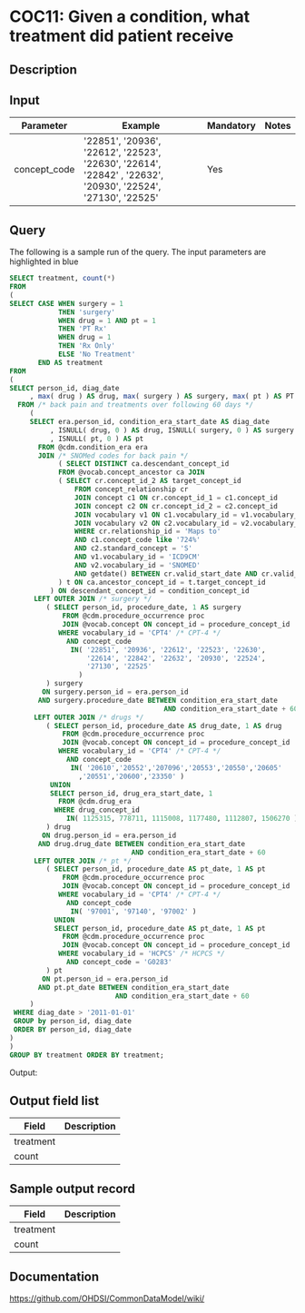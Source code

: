 <!---
Group:condition occurrence combinations
Name:COC11 Given a condition, what treatment did patient receive
Author:Patrick Ryan
CDM Version: 5.0
-->

# COC11: Given a condition, what treatment did patient receive

## Description
## Input

|  Parameter |  Example |  Mandatory |  Notes |
| --- | --- | --- | --- |
| concept_code | '22851', '20936', '22612', '22523', '22630', '22614', '22842' , '22632', '20930', '22524', '27130', '22525' | Yes |   |

## Query
The following is a sample run of the query. The input parameters are highlighted in  blue  

```sql
SELECT treatment, count(*) 
FROM
(
SELECT CASE WHEN surgery = 1
            THEN 'surgery'
            WHEN drug = 1 AND pt = 1 
            THEN 'PT Rx'
            WHEN drug = 1
            THEN 'Rx Only'
            ELSE 'No Treatment'
       END AS treatment
FROM
(
SELECT person_id, diag_date
     , max( drug ) AS drug, max( surgery ) AS surgery, max( pt ) AS PT
  FROM /* back pain and treatments over following 60 days */
     ( 
     SELECT era.person_id, condition_era_start_date AS diag_date
          , ISNULL( drug, 0 ) AS drug, ISNULL( surgery, 0 ) AS surgery
          , ISNULL( pt, 0 ) AS pt
       FROM @cdm.condition_era era
       JOIN /* SNOMed codes for back pain */
            ( SELECT DISTINCT ca.descendant_concept_id
            FROM @vocab.concept_ancestor ca JOIN
            ( SELECT cr.concept_id_2 AS target_concept_id
                FROM concept_relationship cr
                JOIN concept c1 ON cr.concept_id_1 = c1.concept_id
                JOIN concept c2 ON cr.concept_id_2 = c2.concept_id
                JOIN vocabulary v1 ON c1.vocabulary_id = v1.vocabulary_id
                JOIN vocabulary v2 ON c2.vocabulary_id = v2.vocabulary_id
                WHERE cr.relationship_id = 'Maps to'
                AND c1.concept_code like '724%'
                AND c2.standard_concept = 'S'
                AND v1.vocabulary_id = 'ICD9CM'
                AND v2.vocabulary_id = 'SNOMED'
                AND getdate() BETWEEN cr.valid_start_date AND cr.valid_end_date
            ) t ON ca.ancestor_concept_id = t.target_concept_id            
          ) ON descendant_concept_id = condition_concept_id
      LEFT OUTER JOIN /* surgery */
         ( SELECT person_id, procedure_date, 1 AS surgery
             FROM @cdm.procedure_occurrence proc
             JOIN @vocab.concept ON concept_id = procedure_concept_id
            WHERE vocabulary_id = 'CPT4' /* CPT-4 */
              AND concept_code
               IN( '22851', '20936', '22612', '22523', '22630',
                   '22614', '22842', '22632', '20930', '22524',
                   '27130', '22525'
                 )
         ) surgery
        ON surgery.person_id = era.person_id
       AND surgery.procedure_date BETWEEN condition_era_start_date
                                      AND condition_era_start_date + 60
      LEFT OUTER JOIN /* drugs */
         ( SELECT person_id, procedure_date AS drug_date, 1 AS drug
             FROM @cdm.procedure_occurrence proc
             JOIN @vocab.concept ON concept_id = procedure_concept_id
            WHERE vocabulary_id = 'CPT4' /* CPT-4 */
              AND concept_code
               IN( '20610','20552','207096','20553','20550','20605'
                 ,'20551','20600','23350' )
          UNION 
          SELECT person_id, drug_era_start_date, 1
            FROM @cdm.drug_era
           WHERE drug_concept_id
              IN( 1125315, 778711, 1115008, 1177480, 1112807, 1506270 )
         ) drug 
        ON drug.person_id = era.person_id
       AND drug.drug_date BETWEEN condition_era_start_date
                              AND condition_era_start_date + 60
      LEFT OUTER JOIN /* pt */
         ( SELECT person_id, procedure_date AS pt_date, 1 AS pt
             FROM @cdm.procedure_occurrence proc
             JOIN @vocab.concept ON concept_id = procedure_concept_id
            WHERE vocabulary_id = 'CPT4' /* CPT-4 */
              AND concept_code
               IN( '97001', '97140', '97002' )
           UNION
           SELECT person_id, procedure_date AS pt_date, 1 AS pt
             FROM @cdm.procedure_occurrence proc
             JOIN @vocab.concept ON concept_id = procedure_concept_id
            WHERE vocabulary_id = 'HCPCS' /* HCPCS */
              AND concept_code = 'G0283'
         ) pt
        ON pt.person_id = era.person_id
       AND pt.pt_date BETWEEN condition_era_start_date
                          AND condition_era_start_date + 60
     )
 WHERE diag_date > '2011-01-01'
 GROUP by person_id, diag_date
 ORDER BY person_id, diag_date
)
)
GROUP BY treatment ORDER BY treatment;
```



 Output:

## Output field list

|  Field |  Description |
| --- | --- |
| treatment |   |
| count |   |

## Sample output record

|  Field |  Description |
| --- | --- |
| treatment |   |
| count |   |



## Documentation
https://github.com/OHDSI/CommonDataModel/wiki/
